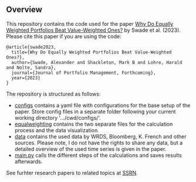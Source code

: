 ## Overview
This repository contains the code used for the paper [Why Do Equally Weighted Portfolios Beat Value-Weighted Ones?](https://papers.ssrn.com/sol3/papers.cfm?abstract_id=4280394) by Swade et al. (2023). Please cite this paper if you are using the code:
```
@article{swade2023,
  title={Why Do Equally Weighted Portfolios Beat Value-Weighted Ones?},
  author={Swade, Alexander and Shackleton, Mark B and Lohre, Harald and Nolte, Sandra},
  journal={Journal of Portfolio Management, Forthcoming},
  year={2023}
}
```
The repository is structured as follows:
- [configs](https://github.com/smalswad/equalweighting/tree/main/configs) contains a yaml file with configurations for the base setup of the paper. Store config files in a separate folder following your current working directory '.../cwd/configs/'. 
- [equalweighting](https://github.com/smalswad/equalweighting/tree/main/equalweighting) contains the two separate files for the calculation process and the data visualization.
- [data]() contains the used data by WRDS, Bloomberg, K. French and other sources. Please note, I do not have the rights to share any data, but a detailed overview of the used time series is given in the paper.
- [main.py](https://github.com/smalswad/equalweighting/blob/main/main.py) calls the different steps of the calculations and saves results afterwards.

See furhter research papers to related topics at [SSRN](https://papers.ssrn.com/sol3/cf_dev/AbsByAuth.cfm?per_id=3837762).
